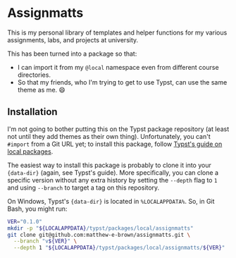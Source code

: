 # Assignmatts

This is my personal library of templates and helper functions for my various
assignments, labs, and projects at university.

This has been turned into a package so that:

- I can import it from my `@local` namespace even from different course
  directories.
- So that my friends, who I'm trying to get to use Typst, can use the same theme
  as me. 😄


## Installation

I'm not going to bother putting this on the Typst package repository (at least
not until they add themes as their own thing). Unfortunately, you can't
`#import` from a Git URL yet; to install this package, follow [Typst's guide on
local packages][package-install].

The easiest way to install this package is probably to clone it into your
`{data-dir}` (again, see Typst's guide). More specifically, you can clone a
specific version without any extra history by setting the `--depth` flag to `1`
and using `--branch` to target a tag on this repository.

On Windows, Typst's `{data-dir}` is located in `%LOCALAPPDATA%`. So, in Git
Bash, you might run:

```bash
VER="0.1.0"
mkdir -p "${LOCALAPPDATA}/typst/packages/local/assignmatts"
git clone git@github.com:matthew-e-brown/assignmatts.git \
  --branch "v${VER}" \
  --depth 1 "${LOCALAPPDATA}/typst/packages/local/assignmatts/${VER}"
```


[package-install]: https://github.com/typst/packages/?tab=readme-ov-file#local-packages
